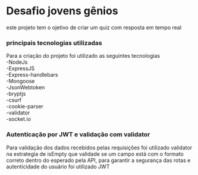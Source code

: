 # Desafio jovens gênios

este projeto tem o ojetivo de criar um quiz com resposta em tempo real 

### principais tecnologias utilizadas

Para a criação do projeto foi utilizado as seguintes tecnologias<br/>
-NodeJs<br/>
-ExpressJS<br/>
-Express-handlebars<br/>
-Mongoose<br/>
-JsonWebtoken<br/>
-bryptjs<br/>
-csurf<br/>
-cookie-parser<br/>
-validator<br/>
-socket.io<br/>

### Autenticação por JWT e validação com validator

Para validação dos dados recebidos pelas requisições foi utilizado validator na estrategia de isEmpty que validade se um campo está com o formato correto dentro do esperado pela API, para garantir a segurança das rotas e autenticidade do usuário foi utilizado JWT 
